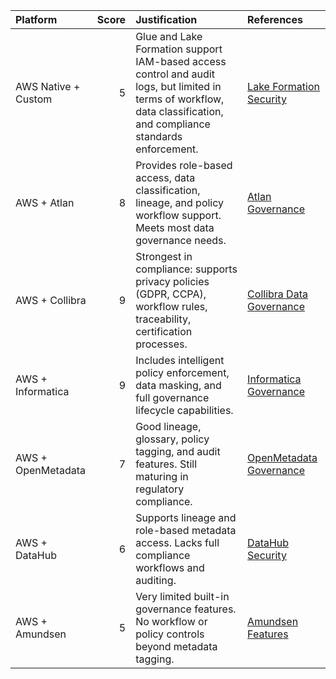 | Platform            |   Score | Justification                                                                                                                                                         | References                                                                                       |
|:--------------------|--------:|:----------------------------------------------------------------------------------------------------------------------------------------------------------------------|:-------------------------------------------------------------------------------------------------|
| AWS Native + Custom |       5 | Glue and Lake Formation support IAM-based access control and audit logs, but limited in terms of workflow, data classification, and compliance standards enforcement. | [Lake Formation Security](https://docs.aws.amazon.com/lake-formation/latest/dg/security.html)    |
| AWS + Atlan         |       8 | Provides role-based access, data classification, lineage, and policy workflow support. Meets most data governance needs.                                              | [Atlan Governance](https://atlan.com/data-governance/)                                           |
| AWS + Collibra      |       9 | Strongest in compliance: supports privacy policies (GDPR, CCPA), workflow rules, traceability, certification processes.                                               | [Collibra Data Governance](https://www.collibra.com/us/en/products/data-governance)              |
| AWS + Informatica   |       9 | Includes intelligent policy enforcement, data masking, and full governance lifecycle capabilities.                                                                    | [Informatica Governance](https://www.informatica.com/products/data-quality/data-governance.html) |
| AWS + OpenMetadata  |       7 | Good lineage, glossary, policy tagging, and audit features. Still maturing in regulatory compliance.                                                                  | [OpenMetadata Governance](https://docs.open-metadata.org/docs/metadata-standard/governance/)     |
| AWS + DataHub       |       6 | Supports lineage and role-based metadata access. Lacks full compliance workflows and auditing.                                                                        | [DataHub Security](https://datahubproject.io/docs/security/)                                     |
| AWS + Amundsen      |       5 | Very limited built-in governance features. No workflow or policy controls beyond metadata tagging.                                                                    | [Amundsen Features](https://www.amundsen.io/amundsen/)                                           |